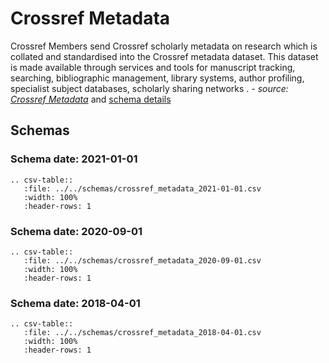 # Crossref Metadata

Crossref Members send Crossref scholarly metadata on research which is collated and 
standardised into the Crossref metadata dataset. This dataset is made available through 
services and tools for manuscript tracking, searching, bibliographic management, 
library systems, author profiling, specialist subject databases, scholarly sharing networks
. _- source: [Crossref Metadata](https://www.crossref.org/services/metadata-retrieval/)_ 
and [schema details](https://github.com/Crossref/rest-api-doc/blob/master/api_format.md)

## Schemas

### Schema date: 2021-01-01
``` eval_rst
.. csv-table::
   :file: ../../schemas/crossref_metadata_2021-01-01.csv
   :width: 100%
   :header-rows: 1
```

### Schema date: 2020-09-01
``` eval_rst
.. csv-table::
   :file: ../../schemas/crossref_metadata_2020-09-01.csv
   :width: 100%
   :header-rows: 1
```

### Schema date: 2018-04-01
``` eval_rst
.. csv-table::
   :file: ../../schemas/crossref_metadata_2018-04-01.csv
   :width: 100%
   :header-rows: 1
```